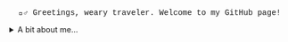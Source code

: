 <br>
<span style="font-family: 'Courier New', sans-serif;">
<p align="center">
  🧙‍♂️ Greetings, weary traveler. Welcome to my GitHub page!
</p>
</span>

<details>
<summary>A bit about me...</summary>
  <br>
  <ul>
<li> 📫 How to reach me: jdoo.code@gmail.com</li>
<li> 😄 Pronouns: he/him/his</li>
<li> 🌱 I’m currently learning Vue.js</li>
<li> ⚡ Fun fact: I'm an avid D&D player, Magic: The Gathering enthusiast, and fantasy football expert.</li>
  </ul>
</details>

<!--
**john-doolittle/john-doolittle** is a ✨ _special_ ✨ repository because its `README.md` (this file) appears on your GitHub profile.

Here are some ideas to get you started:

- 🔭 I’m currently working on ...
- 🌱 I’m currently learning ...
- 👯 I’m looking to collaborate on ...
- 🤔 I’m looking for help with ...
- 💬 Ask me about ...
- 📫 How to reach me: ...
- 😄 Pronouns: ...
- ⚡ Fun fact: ...
-->
